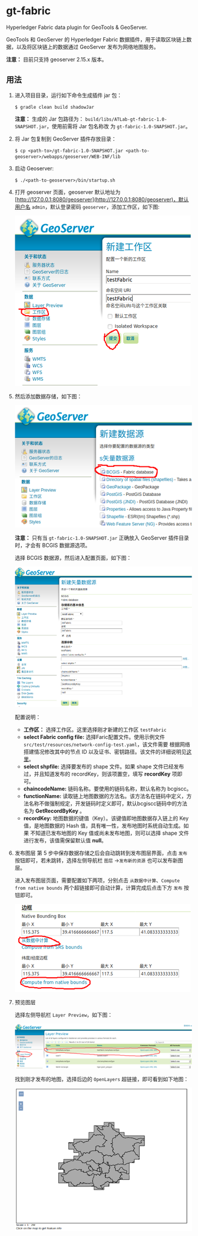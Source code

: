 # gt-fabric

Hyperledger Fabric data plugin for GeoTools & GeoServer.

GeoTools 和 GeoServer 的 Hyperledger Fabric 数据插件，用于读取区块链上数据，以及将区块链上的数据通过 GeoServer 发布为网络地图服务。

**注意：** 目前只支持 geoserver 2.15.x 版本。

## 用法

1. 进入项目目录，运行如下命令生成插件 jar 包：

    ```
    $ gradle clean build shadowJar
    ```

    **注意：** 生成的 Jar 包路径为： `build/libs/ATLab-gt-fabric-1.0-SNAPSHOT.jar`，使用前需将 Jar 包名称改
    为 `gt-fabric-1.0-SNAPSHOT.jar`。

2. 将 Jar 包复制到 GeoServer 插件存放目录：
    ```
    $ cp <path-to>/gt-fabric-1.0-SNAPSHOT.jar <path-to-geoserver>/webapps/geoserver/WEB-INF/lib
    ```

3. 启动 Geoserver:
    ```
    $ ./<path-to-geoserver>/bin/startup.sh
    ```

4. 打开 geoserver 页面，geoserver 默认地址为 [http://127.0.0.1:8080/geoserver](http://127.0.0.1:8080/geoserver)，默认用户名 
`admin`，默认登录密码 `geoserver`，添加工作区，如下图:

    ![img](docs/images/create-workspace.png)

5. 然后添加数据存储，如下图：
    
    ![img](docs/images/new-datastore.png)
    
    **注意：** 只有当 `gt-fabric-1.0-SNAPSHOT.jar` 正确放入 GeoServer 插件目录时，才会有 BCGIS 数据源选项。
    
    选择 BCGIS 数据源，然后进入配置页面，如下图：
    
    ![img](docs/images/bcgis-datastore.png)
    
    配置说明：
    - **工作区：** 选择工作区。这里选择刚才新建的工作区 `testFabric`
    - **select Fabric config file:** 选择Faric配置文件。使用示例文件 `src/test/resources/network-config-test.yaml`，该文件需要
    根据网络搭建情况修改其中的节点 ID 以及证书、密钥路径。该文件的详细说明见[这里](docs/configuration.md)。
    - **select shpfile:** 选择要发布的 shape 文件。如果 shape 文件已经发布过，并且知道发布的 recordKey，则该项置空，填写 **recordKey** 
    项即可。 
    - **chaincodeName:** 链码名称。要使用的链码名称，默认名称为 bcgiscc。
    - **functionName:** 读取链上地图数据的方法名。该方法名在链码中定义，方法名称不做强制规定，开发链码时定义即可，默认bcgiscc链码中的方法名为 
    **GetRecordByKey** 。
    - **recordKey:** 地图数据的键值（Key）。该键值即地图数据存入链上的 Key 值，是地图数据的 Hash 值，具有唯一性，发布地图时系统自动生成。如果
    不知道已发布地图的 Key 值或尚未发布地图，则可以选择 shape 文件进行发布，该值需保留默认值 **null**。

6. 发布图层
    第 5 步中保存数据存储之后会自动跳转到发布图层界面，点击 `发布` 按钮即可，若未跳转，选择左侧导航栏 `图层` ->`发布新的资源` 也可以发布新图层。
    
    进入发布图层页面，需要配置如下两项，分别点击 `从数据中计算`、`Compute from native bounds` 两个超链接即可自动计算，计算完成后点击下方
     `发布` 按钮即可。
        
    ![img](docs/images/publish-layer.png)
    
7. 预览图层

    选择左侧导航栏 `Layer Preview`，如下图：

    ![img](docs/images/review-layer.png)
    
    找到刚才发布的地图，选择后边的 `OpenLayers` 超链接，即可看到如下地图：
    
    ![img](docs/images/show-layer.png)






